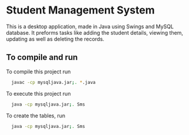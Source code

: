 
# Student Management System

This is a desktop application, made in Java using Swings and MySQL database. It preforms tasks like adding the student details, viewing them, updating as well as deleting the records. 


## To compile and run

To compile this project run

```bash
  javac -cp mysqljava.jar;. *.java
```

To execute this project run

```bash
  java -cp mysqljava.jar;. Sms
```

To create the tables, run

```bash
  java -cp mysqljava.jar;. Sms
```

